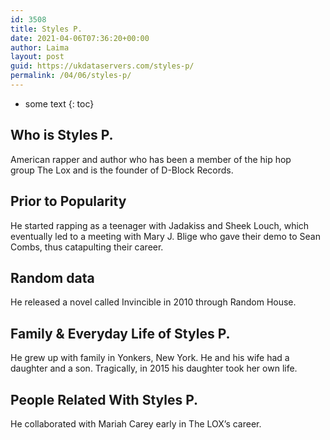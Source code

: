 ```yaml
---
id: 3508
title: Styles P.
date: 2021-04-06T07:36:20+00:00
author: Laima
layout: post
guid: https://ukdataservers.com/styles-p/
permalink: /04/06/styles-p/
---
```


* some text
{: toc}


## Who is Styles P.
                  
                  
                  
American rapper and author who has been a member of the hip hop group The Lox and is the founder of D-Block Records.
                  
              
            
              
            
                
                
                
## Prior to Popularity
                  
                  
                  
He started rapping as a teenager with Jadakiss and Sheek Louch, which eventually led to a meeting with Mary J. Blige who gave their demo to Sean Combs, thus catapulting their career.
                  
              
            
              
            
                
                
                
## Random data
                  
                  
                  
He released a novel called Invincible in 2010 through Random House.
                  
              
            
              
            
                
                
                
## Family & Everyday Life of Styles P.
                  
                  
                  
He grew up with family in Yonkers, New York. He and his wife had a daughter and a son. Tragically, in 2015 his daughter took her own life.
                  
              
            
              
            
                
                
                
## People Related With Styles P.
                  
                  
                  
He collaborated with Mariah Carey early in The LOX&#8217;s career.
                  
              
            
              
            
                
              
            
              
              
            
            
              
            
          
          
          